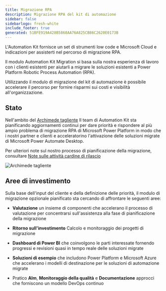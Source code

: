 ```yaml
---
title: Migrazione RPA
description: Migrazione RPA del kit di automazione
sidebar: false
sidebarlogo: fresh-white
include_footer: true
generated: 51BFE919A428B5868AA76A825CB86C2620E0173B
---
```


L'Automation Kit fornisce un set di strumenti low code e Microsoft Cloud e indicazioni per assisterti nel percorso di migrazione RPA.

Il modulo Automation Kit Migration si basa sulla nostra esperienza di lavoro con i clienti esistenti per aiutarli a migrare le soluzioni esistenti a Power Platform Robotic Process Automation (RPA).

Utilizzando il modulo di migrazione del kit di automazione è possibile accelerare il percorso per fornire risparmi sui costi e visibilità all'organizzazione.

## Stato

Nell'ambito del [Archimede tagliente](/it/releases/november-2022) Il team di Automation Kit sta pianificando aggiornamenti continui per dare priorità e rispondere al più ampio problema di migrazione RPA di Microsoft Power Platform in modo che i nostri partner e clienti e acceleratorino l'attivazione delle soluzioni migrate di Microsoft Power Automate Desktop.

Per ulteriori note sul nostro processo di pianificazione della migrazione, consultare [Note sulle attività cardine di rilascio](/it/releases/milestones)

![Archimede tagliente](/images/sharp-archimedies.png)

## Aree di investimento

Sulla base dell'input del cliente e della definizione delle priorità, il modulo di migrazione opzionale pianificato sta cercando di affrontare le seguenti aree:

- **Valutazione** un insieme di componenti che accelerano il processo di valutazione per concentrarsi sull'assistenza alla fase di pianificazione della migrazione

- **Ritorno sull'investimento** Calcolo e monitoraggio dei progetti di migrazione

- **Dashboard di Power BI** che coinvolgono le parti interessate fornendo progressi e revisioni quasi in tempo reale delle soluzioni migrate

- **Soluzioni di esempio** che includono Power Platform e Microsoft Azure che accelerano i modelli di destinazione per le soluzioni di automazione migrate

- Pratico **Alm**, **Monitoraggio della qualità** e **Documentazione** approcci che forniscono un modello DevOps continuo
